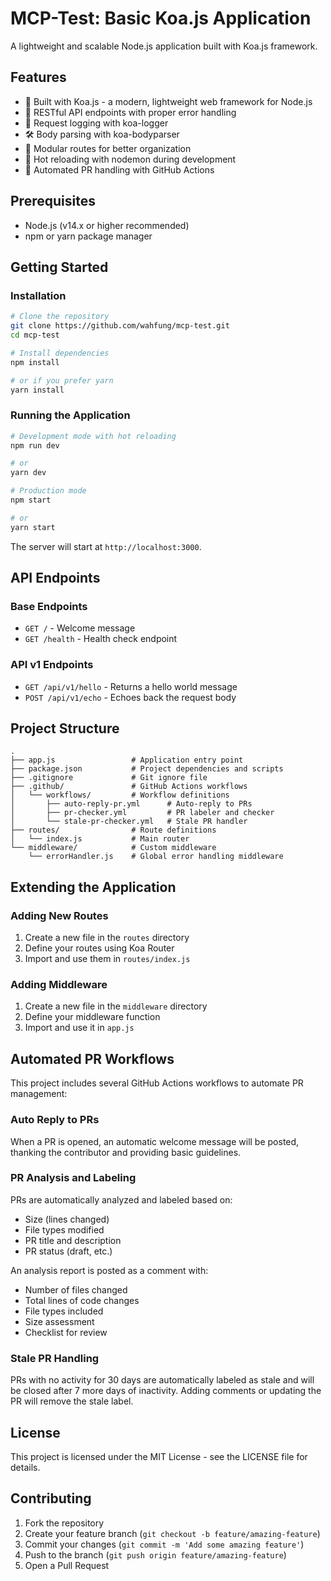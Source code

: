 # MCP-Test: Basic Koa.js Application

A lightweight and scalable Node.js application built with Koa.js framework.

## Features

- 🚀 Built with Koa.js - a modern, lightweight web framework for Node.js
- 🔄 RESTful API endpoints with proper error handling
- 📝 Request logging with koa-logger
- 🛠️ Body parsing with koa-bodyparser 
- 🧩 Modular routes for better organization
- 🔄 Hot reloading with nodemon during development
- 🤖 Automated PR handling with GitHub Actions

## Prerequisites

- Node.js (v14.x or higher recommended)
- npm or yarn package manager

## Getting Started

### Installation

```bash
# Clone the repository
git clone https://github.com/wahfung/mcp-test.git
cd mcp-test

# Install dependencies
npm install

# or if you prefer yarn
yarn install
```

### Running the Application

```bash
# Development mode with hot reloading
npm run dev

# or
yarn dev

# Production mode
npm start

# or
yarn start
```

The server will start at `http://localhost:3000`.

## API Endpoints

### Base Endpoints

- `GET /` - Welcome message
- `GET /health` - Health check endpoint

### API v1 Endpoints

- `GET /api/v1/hello` - Returns a hello world message
- `POST /api/v1/echo` - Echoes back the request body

## Project Structure

```
.
├── app.js                 # Application entry point
├── package.json           # Project dependencies and scripts
├── .gitignore             # Git ignore file
├── .github/               # GitHub Actions workflows
│   └── workflows/         # Workflow definitions
│       ├── auto-reply-pr.yml      # Auto-reply to PRs
│       ├── pr-checker.yml         # PR labeler and checker
│       └── stale-pr-checker.yml   # Stale PR handler
├── routes/                # Route definitions
│   └── index.js           # Main router
└── middleware/            # Custom middleware
    └── errorHandler.js    # Global error handling middleware
```

## Extending the Application

### Adding New Routes

1. Create a new file in the `routes` directory
2. Define your routes using Koa Router
3. Import and use them in `routes/index.js`

### Adding Middleware

1. Create a new file in the `middleware` directory
2. Define your middleware function
3. Import and use it in `app.js`

## Automated PR Workflows

This project includes several GitHub Actions workflows to automate PR management:

### Auto Reply to PRs

When a PR is opened, an automatic welcome message will be posted, thanking the contributor and providing basic guidelines.

### PR Analysis and Labeling

PRs are automatically analyzed and labeled based on:
- Size (lines changed)
- File types modified
- PR title and description
- PR status (draft, etc.)

An analysis report is posted as a comment with:
- Number of files changed
- Total lines of code changes
- File types included
- Size assessment
- Checklist for review

### Stale PR Handling

PRs with no activity for 30 days are automatically labeled as stale and will be closed after 7 more days of inactivity. Adding comments or updating the PR will remove the stale label.

## License

This project is licensed under the MIT License - see the LICENSE file for details.

## Contributing

1. Fork the repository
2. Create your feature branch (`git checkout -b feature/amazing-feature`)
3. Commit your changes (`git commit -m 'Add some amazing feature'`)
4. Push to the branch (`git push origin feature/amazing-feature`)
5. Open a Pull Request
